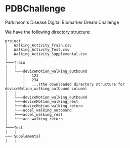 # PDBChallenge
Parkinson's Disease Digital Biomarker Dream Challenge 

We have the following directory structure:

```
project
│   Walking_Activity_Train.csv
│   Walking_Activity_Test.csv
|   Walking_Activity_Supplemental.csv
│
└───Train
│   │
│   └───deviceMotion_walking_outbound
│       │   123
│       │   234
│       │   ...(the downloaded directory structure for deviceMotion_walking_outbound column)
│   │
│   └───deviceMotion_walking_outbound
│   └───deviceMotion_walking_rest
│   └───deviceMotion_walking_return
│   └───accel_walking_outbound
│   └───accel_walking_rest
│   └───acc_walking_return
│   
└───Test
|   │   
─── Supplemental
|   |
```
